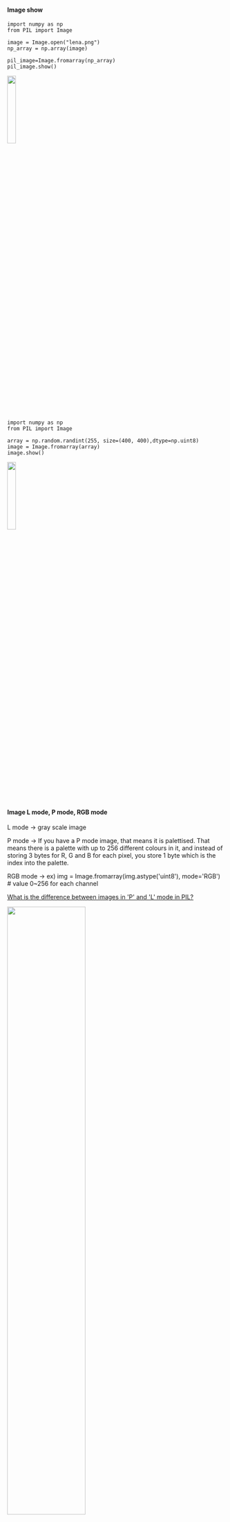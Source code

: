 #### Image show
```
import numpy as np
from PIL import Image

image = Image.open("lena.png")
np_array = np.array(image)

pil_image=Image.fromarray(np_array)
pil_image.show()
```

<img src="https://github.com/Hyeseong0317/Visualizationtool/blob/main/images/lena.PNG" width="20%">

```
import numpy as np 
from PIL import Image 

array = np.random.randint(255, size=(400, 400),dtype=np.uint8)
image = Image.fromarray(array)
image.show() 
```

<img src="https://github.com/Hyeseong0317/Visualizationtool/blob/main/images/noise.PNG" width="20%">

#### Image L mode, P mode, RGB mode

L mode -> gray scale image

P mode -> If you have a P mode image, that means it is palettised. That means there is a palette with up to 256 different colours in it, and instead of storing 3 bytes for R, G and B for each pixel, you store 1 byte which is the index into the palette.

RGB mode -> ex) img = Image.fromarray(img.astype('uint8'), mode='RGB') # value 0~256 for each channel

[What is the difference between images in 'P' and 'L' mode in PIL?](https://stackoverflow.com/questions/52307290/what-is-the-difference-between-images-in-p-and-l-mode-in-pil)

<img src="https://github.com/Hyeseong0317/Visualizationtool/blob/main/images/imageLmodePmode.PNG" width="60%">
